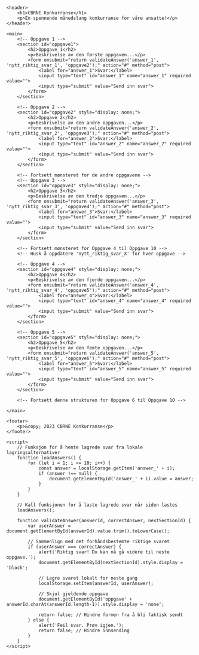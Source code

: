 <!DOCTYPE html>
<html lang="en">
<head>
    <meta charset="UTF-8">
    <meta http-equiv="X-UA-Compatible" content="IE=edge">
    <meta name="viewport" content="width=device-width, initial-scale=1.0">
    <title>CBRNE Konkurranse</title>
    <style>
        body {
            font-family: Arial, sans-serif;
            margin: 20px;
        }
    </style>
    <link rel="stylesheet" href="styles.css">
</head>
<body>

    <header>
        <h1>CBRNE Konkurranse</h1>
        <p>En spennende månedslang konkurranse for våre ansatte!</p>
    </header>

    <main>
        <!-- Oppgave 1 -->
        <section id="oppgave1">
            <h2>Oppgave 1</h2>
            <p>Beskrivelse av den første oppgaven...</p>
            <form onsubmit="return validateAnswer('answer_1', 'nytt_riktig_svar_1', 'oppgave2');" action="#" method="post">
                <label for="answer_1">Svar:</label>
                <input type="text" id="answer_1" name="answer_1" required value="">
                <input type="submit" value="Send inn svar">
            </form>
        </section>

        <!-- Oppgave 2 -->
        <section id="oppgave2" style="display: none;">
            <h2>Oppgave 2</h2>
            <p>Beskrivelse av den andre oppgaven...</p>
            <form onsubmit="return validateAnswer('answer_2', 'nytt_riktig_svar_2', 'oppgave3');" action="#" method="post">
                <label for="answer_2">Svar:</label>
                <input type="text" id="answer_2" name="answer_2" required value="">
                <input type="submit" value="Send inn svar">
            </form>
        </section>

        <!-- Fortsett mønsteret for de andre oppgavene -->
        <!-- Oppgave 3 -->
        <section id="oppgave3" style="display: none;">
            <h2>Oppgave 3</h2>
            <p>Beskrivelse av den tredje oppgaven...</p>
            <form onsubmit="return validateAnswer('answer_3', 'nytt_riktig_svar_3', 'oppgave4');" action="#" method="post">
                <label for="answer_3">Svar:</label>
                <input type="text" id="answer_3" name="answer_3" required value="">
                <input type="submit" value="Send inn svar">
            </form>
        </section>

        <!-- Fortsett mønsteret for Oppgave 4 til Oppgave 10 -->
        <!-- Husk å oppdatere 'nytt_riktig_svar_X' for hver oppgave -->

        <!-- Oppgave 4 -->
        <section id="oppgave4" style="display: none;">
            <h2>Oppgave 4</h2>
            <p>Beskrivelse av den fjerde oppgaven...</p>
            <form onsubmit="return validateAnswer('answer_4', 'nytt_riktig_svar_4', 'oppgave5');" action="#" method="post">
                <label for="answer_4">Svar:</label>
                <input type="text" id="answer_4" name="answer_4" required value="">
                <input type="submit" value="Send inn svar">
            </form>
        </section>

        <!-- Oppgave 5 -->
        <section id="oppgave5" style="display: none;">
            <h2>Oppgave 5</h2>
            <p>Beskrivelse av den femte oppgaven...</p>
            <form onsubmit="return validateAnswer('answer_5', 'nytt_riktig_svar_5', 'oppgave6');" action="#" method="post">
                <label for="answer_5">Svar:</label>
                <input type="text" id="answer_5" name="answer_5" required value="">
                <input type="submit" value="Send inn svar">
            </form>
        </section>

        <!-- Fortsett denne strukturen for Oppgave 6 til Oppgave 10 -->

    </main>

    <footer>
        <p>&copy; 2023 CBRNE Konkurranse</p>
    </footer>

    <script>
        // Funksjon for å hente lagrede svar fra lokale lagringsalternativer
        function loadAnswers() {
            for (let i = 1; i <= 10; i++) {
                const answer = localStorage.getItem('answer_' + i);
                if (answer !== null) {
                    document.getElementById('answer_' + i).value = answer;
                }
            }
        }

        // Kall funksjonen for å laste lagrede svar når siden lastes
        loadAnswers();

        function validateAnswer(answerId, correctAnswer, nextSectionId) {
            var userAnswer = document.getElementById(answerId).value.trim().toLowerCase();

            // Sammenlign med det forhåndsbestemte riktige svaret
            if (userAnswer === correctAnswer) {
                alert('Riktig svar! Du kan nå gå videre til neste oppgave.');
                document.getElementById(nextSectionId).style.display = 'block';

                // Lagre svaret lokalt for neste gang
                localStorage.setItem(answerId, userAnswer);

                // Skjul gjeldende oppgave
                document.getElementById('oppgave' + answerId.charAt(answerId.length-1)).style.display = 'none';

                return false; // Hindre formen fra å bli faktisk sendt
            } else {
                alert('Feil svar. Prøv igjen.');
                return false; // Hindre innsending
            }
        }
    </script>

</body>
</html>
